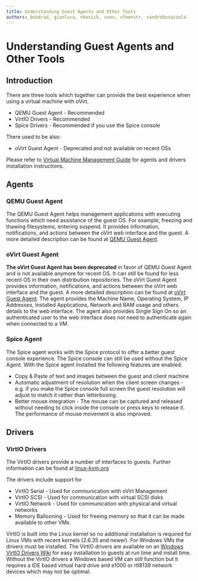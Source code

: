 ```yaml
---
title: Understanding Guest Agents and Other Tools
authors: bobdrad, gianluca, nkesick, sven, vfeenstr, sandrobonazzola
---
```



# Understanding Guest Agents and Other Tools

## Introduction

There are three tools which together can provide the best experience when using a virtual machine with oVirt.

*   QEMU Guest Agent - Recommended
*   VirtIO Drivers - Recommended
*   Spice Drivers - Recommended if you use the Spice console

There used to be also:

*   oVirt Guest Agent - Deprecated and not available on recent OSs

Please refer to [Virtual Machine Management Guide](/documentation/virtual_machine_management_guide) for agents and drivers installation instructions.


## Agents

### QEMU Guest Agent

The QEMU Guest Agent helps management applications with executing functions which need assistance of the guest OS. For example, freezing and thawing filesystems, entering suspend.
It provides information, notifications, and actions between the oVirt web interface and the guest. A more detailed description can be found at [QEMU Guest Agent](https://wiki.libvirt.org/page/Qemu_guest_agent).

### oVirt Guest Agent

**The oVirt Guest Agent has been deprecated** in favor of QEMU Guest Agent and is not available anymore for recent OS. It can still be found for less recent OS in their own distribution repositories.
The oVirt Guest Agent provides information, notifications, and actions between the oVirt web interface and the guest.
A more detailed description can be found at [oVirt Guest Agent](guest-agent.html).
The agent provides the Machine Name, Operating System, IP Addresses, Installed Applications, Network and RAM usage and others details to the web interface.
The agent also provides Single Sign On so an authenticated user to the web interface does not need to authenticate again when connected to a VM.

### Spice Agent

The Spice agent works with the Spice protocol to offer a better guest console experience. The Spice console can still be used without the Spice Agent. With the Spice agent installed the following features are enabled:

*   Copy & Paste of text and images between the guest and client machine
*   Automatic adjustment of resolution when the client screen changes - e.g. if you make the Spice console full screen the guest resolution will adjust to match it rather than letterboxing.
*   Better mouse integration - The mouse can be captured and released without needing to click inside the console or press keys to release it. The performance of mouse movement is also improved.

## Drivers

### VirtIO Drivers

The VirtIO drivers provide a number of interfaces to guests. Further information can be found at [linux-kvm.org](http://www.linux-kvm.org/page/Virtio)

The drivers include support for

*   VirtIO Serial - Used for communication with oVirt Management
*   VirtIO SCSI - Used for communication with virtual SCSI disks
*   VirtIO Network - Used for communication with physical and virtual networks
*   Memory Ballooning - Used for freeing memory so that it can be made available to other VMs.

VirtIO is built into the Linux kernel so no additional installation is required for Linux VMs with recent kernels (2.6.35 and newer). For Windows VMs the drivers must be installed. The VirtIO drivers are available on an [Windows VirtIO Drivers Wiki](https://fedoraproject.org/wiki/Windows_Virtio_Drivers) for easy installation to guests at run time and install time. Without the VirtIO drivers a Windows based VM can still function but it requires a IDE based virtual hard drive and e1000 or rtl8139 network devices which may not be optimal.



